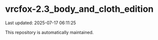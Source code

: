 # vrcfox-2.3_body_and_cloth_edition

Last updated: 2025-07-17 06:11:25

This repository is automatically maintained.
